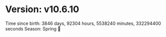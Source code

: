 # Version: v10.6.10
Time since birth: 3846 days, 92304 hours, 5538240 minutes, 332294400 seconds
Season: Spring 🌸
